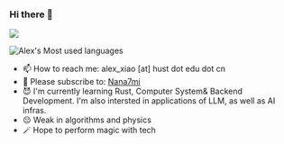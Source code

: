### Hi there 👋

<a href="https://github.com/Alex4210987">
  <img src="https://github-readme-stats.vercel.app/api?username=Alex4210987&show_icons=true&theme=onedark" />
</a> 

![Alex's Most used languages](https://github-readme-stats.vercel.app/api/top-langs?username=Alex4210987&show_icons=true&count_private=true&theme=gotham)

- 📫 How to reach me: alex_xiao [at] hust dot edu dot cn
- 🦈 Please subscribe to: [Nana7mi](https://space.bilibili.com/434334701)
- 😈 I'm currently learning Rust, Computer System& Backend Development. I'm also intersted in applications of LLM, as well as AI infras.
- 😔 Weak in algorithms and physics
- 🪄 Hope to perform magic with tech
